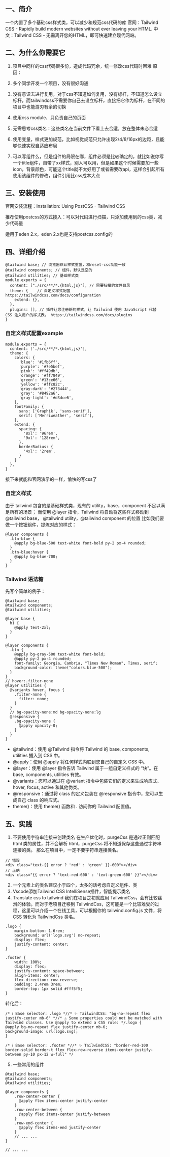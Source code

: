 ## 一、简介
一个内置了多个基础css样式类，可以减少和规范css代码的库
官网：Tailwind CSS - Rapidly build modern websites without ever leaving your HTML.
中文：Tailwind CSS - 无需离开您的HTML，即可快速建立现代网站。

## 二、为什么你需要它
1. 项目中同样的css代码很多份，造成代码冗余，统一修改css代码时困难 
原因：
  1. 多个同学开发一个项目，没有很好沟通 
  2. 没有意识去进行复用，对于css不知道如何复用，没有标杆，不知道怎么设立标杆，而tailwindcss不需要你自己去设立标杆，直接把它作为标杆，在不同的项目中也能游刃有余的切换
  3. 使用css module，只负责自己的页面

2. 无需思考css类名：这些类名在当前文件下看上去合适，放在整体未必合适

3. 使用变量，样式更加规范，比如视觉规范只允许出现2/4/8/16px的边距，且能够快速实现自适应布局

4. 可以写组件么，但是组件的局限在哪，组件必须是比较确定的，就比如说你写一个title组件，自带了xx样式，别人可以用，但是如果这个时候需要加一些icon，背景颜色，可能这个title就不太好用了或者需要改api，这样会引起所有使用该组件的修改，组件引用比css成本大点
## 三、安装使用
官网安装流程：Installation: Using PostCSS - Tailwind CSS

推荐使用postcss的方式接入：可以对代码进行扫描，只添加使用到的css类，减少代码量

适用于eden 2.x，eden 2.x也是支持postcss.config的

## 四、详细介绍
```
@tailwind base; // 浏览器默认样式重置，和reset-css功能一致
@tailwind components; // 组件，默认是空的
@tailwind utilities; // 基础样式类
module.exports = {
  content: ["./src/**/*.{html,js}"], // 需要扫描的文件目录
  theme: {    // 自定义样式配置 https://tailwindcss.com/docs/configuration
    extend: {},
  },
  plugins: [], // 插件让您注册新的样式，让 Tailwind 使用 JavaScript 代替 CSS 注入用户的样式表。 https://tailwindcss.com/docs/plugins
}
```
### 自定义样式配置example
```
module.exports = {
  content: ['./src/**/*.{html,js}'],
  theme: {
    colors: {
      'blue': '#1fb6ff',
      'purple': '#7e5bef',
      'pink': '#ff49db',
      'orange': '#ff7849',
      'green': '#13ce66',
      'yellow': '#ffc82c',
      'gray-dark': '#273444',
      'gray': '#8492a6',
      'gray-light': '#d3dce6',
    },
    fontFamily: {
      sans: ['Graphik', 'sans-serif'],
      serif: ['Merriweather', 'serif'],
    },
    extend: {
      spacing: {
        '8xl': '96rem',
        '9xl': '128rem',
      },
      borderRadius: {
        '4xl': '2rem',
      }
    }
  },
}
```
接下来就能和官网演示的一样，愉快的写css了
### 自定义样式
由于 tailwind 包含的是基础样式类，现有的 utility，base，component 不足以满足所有的场景；
而使用 @layer 指令，Tailwind 将自动将这些样式移动到 @tailwind base， @tailwind utility，@tailwind component 的位置
比如我们要做一个按钮组件，提炼对应的样式：
```
@layer components {
  .btn-blue {
    @apply bg-blue-500 text-white font-bold py-2 px-4 rounded;
  }
  .btn-blue:hover {
    @apply bg-blue-700;
  }
}
```
### Tailwind 语法糖
先写个简单的例子：
```
@tailwind base;
@tailwind components;
@tailwind utilities;

@layer base {
  h1 {
    @apply text-2xl;
  }
}

@layer components {
  .btn {
    @apply bg-gray-500 text-white font-bold;
    @apply py-2 px-4 rounded;
    font-family: Georgia, Cambria, "Times New Roman", Times, serif;
    background-color: theme("colors.blue-500");
  }
}
// hover:.filter-none 
@layer utilities {
  @variants hover, focus {
    .filter-none {
      filter: none;
    }
  }
  // bg-opacity-none:md bg-opacity-none:lg
  @responsive {
    .bg-opacity-none {
      @apply opacity-0;
    }
  }
}
```

- @tailwind：使用 @Tailwind 指令将 Tailwind 的 base, components, utilities 插入到 CSS 中。
- @apply：使用 @apply 将任何样式内联到您自己的自定义 CSS 中。
- @layer：使用 @layer 指令告诉 Tailwind 属于一组自定义样式的 “块”。在 base, components, utilities 有效。
- @variants：您可以通过在 @variant 指令中包装它们的定义来生成响应式、hover, focus, active 和其他伪类。
- @responsive：通过将 class 的定义包装在 @responsive 指令中，您可以生成自己 class 的响应式。
- theme()：使用 theme() 函数和 . 访问你的 Tailwind 配置值。

## 五、实践
1.  不要使用字符串连接来创建类名
在生产优化时，purgeCss 是通过正则匹配 html 类的属性，并不会解析 html，purgeCss 将不知道保存这些通过字符串连接的类。
 那么在项目中，一定不要字符串连接类名。
```
// 错误
<div class="text-{{ error ? 'red' : 'green' }}-600"></div>
// 正确
<div class="{{ error ? 'text-red-600' : 'text-green-600' }}"></div>
```
2. 一个元素上的类名建议小于四个，太多的话考虑自定义组件、类
3. Vscode添加Tailwind CSS IntelliSense插件，智能提示类名
4. Translate css to tailwind
我们在项目之初就应用 TailwindCss，会有比较丝滑的体验。而对于老项目迁移到 TailwindCss，这可能是一个比较难受的过程，这里可以介绍一个在线工具，可以根据你的 tailwind.config.js 文件，将 CSS 转化为 TailwindCss 类名。
```
.logo {
    margin-bottom: 1.6rem;
    background: url('logo.svg') no-repeat;
    display: flex;
    justify-content: center;
}

.footer {
    width: 100%;
    display: flex;
    justify-content: space-between;
    align-items: center;
    flex-direction: row-reverse;
    padding: 2.4rem 3rem;
    border-top: 1px solid #fff5f5;
}
```
转化后：
```
/* ℹ️ Base selector: .logo *//* ✨ TailwindCSS: "bg-no-repeat flex justify-center mb-6" *//* ⚠️ Some properties could not be matched with Tailwind classes. Use @apply to extend a CSS rule: */.logo {
@apply bg-no-repeat flex justify-center mb-6;
background-image: url(logo.svg);
}

/* ℹ️ Base selector: .footer *//* ✨ TailwindCSS: "border-red-100 border-solid border-t flex flex-row-reverse items-center justify-between py-10 px-12 w-full" */
```

5. 一些常用的组件
```
@tailwind base;
@tailwind components;
@tailwind utilities;

@layer components {
    .row-center-center {
      @apply flex items-center justify-center
    }
    .row-center-between {
      @apply flex items-center justify-between
    }
    .row-end-center {
      @apply flex items-end justify-center
    }
    // ... ...
}

// ... ...
```
